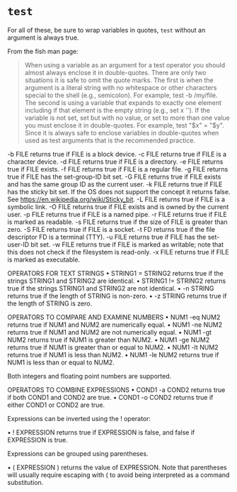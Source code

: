 # `test`

For all of these, be sure to wrap variables in quotes, `test` without an
argument is always true.

From the fish man page:
> When  using a variable as an argument for a test operator you should almost always enclose it in double-quotes. There are only two
> situations it is safe to omit the quote marks. The first is when the argument is a literal string  with  no  whitespace  or  other
> characters  special  to the shell (e.g., semicolon). For example, test -b /my/file. The second is using a variable that expands to
> exactly one element including if that element is the empty string (e.g., set x ''). If the variable is not set, set  but  with  no
> value,  or set to more than one value you must enclose it in double-quotes. For example, test "$x" = "$y". Since it is always safe
> to enclose variables in double-quotes when used as test arguments that is the recommended practice.

 -b FILE returns true if FILE is a block device.
 -c FILE returns true if FILE is a character device.
 -d FILE returns true if FILE is a directory.
 -e FILE returns true if FILE exists.
 -f FILE returns true if FILE is a regular file.
 -g FILE returns true if FILE has the set-group-ID bit set.
 -G FILE returns true if FILE exists and has the same group ID as the current user.
 -k FILE returns true if FILE has the sticky bit set. If the  OS  does  not  support  the  concept  it  returns  false.  See https://en.wikipedia.org/wiki/Sticky_bit.
 -L FILE returns true if FILE is a symbolic link.
 -O FILE returns true if FILE exists and is owned by the current user.
 -p FILE returns true if FILE is a named pipe.
 -r FILE returns true if FILE is marked as readable.
 -s FILE returns true if the size of FILE is greater than zero.
 -S FILE returns true if FILE is a socket.
 -t FD returns true if the file descriptor FD is a terminal (TTY).
 -u FILE returns true if FILE has the set-user-ID bit set.
 -w FILE returns true if FILE is marked as writable; note that this does not check if the filesystem is read-only.
 -x FILE returns true if FILE is marked as executable.

OPERATORS FOR TEXT STRINGS
• STRING1 = STRING2 returns true if the strings STRING1 and STRING2 are identical.
• STRING1 != STRING2 returns true if the strings STRING1 and STRING2 are not identical.
• -n STRING returns true if the length of STRING is non-zero.
• -z STRING returns true if the length of STRING is zero.

OPERATORS TO COMPARE AND EXAMINE NUMBERS
• NUM1 -eq NUM2 returns true if NUM1 and NUM2 are numerically equal.
• NUM1 -ne NUM2 returns true if NUM1 and NUM2 are not numerically equal.
• NUM1 -gt NUM2 returns true if NUM1 is greater than NUM2.
• NUM1 -ge NUM2 returns true if NUM1 is greater than or equal to NUM2.
• NUM1 -lt NUM2 returns true if NUM1 is less than NUM2.
• NUM1 -le NUM2 returns true if NUM1 is less than or equal to NUM2.

Both integers and floating point numbers are supported.

OPERATORS TO COMBINE EXPRESSIONS
• COND1 -a COND2 returns true if both COND1 and COND2 are true.
• COND1 -o COND2 returns true if either COND1 or COND2 are true.

Expressions can be inverted using the ! operator:

• ! EXPRESSION returns true if EXPRESSION is false, and false if EXPRESSION is true.

Expressions can be grouped using parentheses.

• ( EXPRESSION ) returns the value of EXPRESSION.
  Note that parentheses will usually require escaping with \( to avoid being interpreted as a command substitution.
